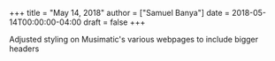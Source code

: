 +++
title = "May 14, 2018"
author = ["Samuel Banya"]
date = 2018-05-14T00:00:00-04:00
draft = false
+++

Adjusted styling on Musimatic's various webpages to include bigger headers